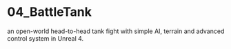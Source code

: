 # 04_BattleTank
an open-world head-to-head tank fight with simple AI, terrain and advanced control system in Unreal 4.
